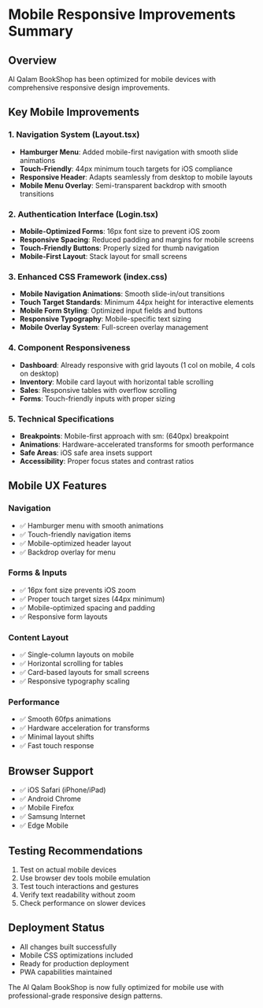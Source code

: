 # Mobile Responsive Improvements Summary

## Overview

Al Qalam BookShop has been optimized for mobile devices with comprehensive responsive design improvements.

## Key Mobile Improvements

### 1. Navigation System (Layout.tsx)

- **Hamburger Menu**: Added mobile-first navigation with smooth slide animations
- **Touch-Friendly**: 44px minimum touch targets for iOS compliance
- **Responsive Header**: Adapts seamlessly from desktop to mobile layouts
- **Mobile Menu Overlay**: Semi-transparent backdrop with smooth transitions

### 2. Authentication Interface (Login.tsx)

- **Mobile-Optimized Forms**: 16px font size to prevent iOS zoom
- **Responsive Spacing**: Reduced padding and margins for mobile screens
- **Touch-Friendly Buttons**: Properly sized for thumb navigation
- **Mobile-First Layout**: Stack layout for small screens

### 3. Enhanced CSS Framework (index.css)

- **Mobile Navigation Animations**: Smooth slide-in/out transitions
- **Touch Target Standards**: Minimum 44px height for interactive elements
- **Mobile Form Styling**: Optimized input fields and buttons
- **Responsive Typography**: Mobile-specific text sizing
- **Mobile Overlay System**: Full-screen overlay management

### 4. Component Responsiveness

- **Dashboard**: Already responsive with grid layouts (1 col on mobile, 4 cols on desktop)
- **Inventory**: Mobile card layout with horizontal table scrolling
- **Sales**: Responsive tables with overflow scrolling
- **Forms**: Touch-friendly inputs with proper sizing

### 5. Technical Specifications

- **Breakpoints**: Mobile-first approach with sm: (640px) breakpoint
- **Animations**: Hardware-accelerated transforms for smooth performance
- **Safe Areas**: iOS safe area insets support
- **Accessibility**: Proper focus states and contrast ratios

## Mobile UX Features

### Navigation

- ✅ Hamburger menu with smooth animations
- ✅ Touch-friendly navigation items
- ✅ Mobile-optimized header layout
- ✅ Backdrop overlay for menu

### Forms & Inputs

- ✅ 16px font size prevents iOS zoom
- ✅ Proper touch target sizes (44px minimum)
- ✅ Mobile-optimized spacing and padding
- ✅ Responsive form layouts

### Content Layout

- ✅ Single-column layouts on mobile
- ✅ Horizontal scrolling for tables
- ✅ Card-based layouts for small screens
- ✅ Responsive typography scaling

### Performance

- ✅ Smooth 60fps animations
- ✅ Hardware acceleration for transforms
- ✅ Minimal layout shifts
- ✅ Fast touch response

## Browser Support

- ✅ iOS Safari (iPhone/iPad)
- ✅ Android Chrome
- ✅ Mobile Firefox
- ✅ Samsung Internet
- ✅ Edge Mobile

## Testing Recommendations

1. Test on actual mobile devices
2. Use browser dev tools mobile emulation
3. Test touch interactions and gestures
4. Verify text readability without zoom
5. Check performance on slower devices

## Deployment Status

- All changes built successfully
- Mobile CSS optimizations included
- Ready for production deployment
- PWA capabilities maintained

The Al Qalam BookShop is now fully optimized for mobile use with professional-grade responsive design patterns.
